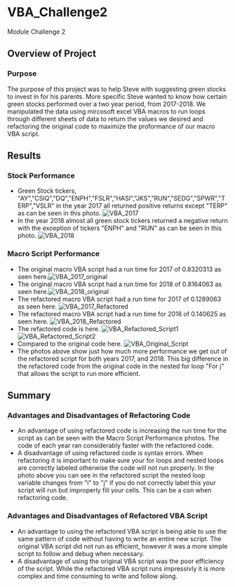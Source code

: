 # VBA_Challenge2
Module Challenge 2
## Overview of Project
### Purpose
The purpose of this project was to help Steve with suggesting green stocks to invest in for his parents. More specific Steve wanted to know how certain green stocks performed over a two year period, from 2017-2018. We manipulated the data using mircosoft excel VBA macros to run loops through different sheets of data to return the values we desired and refactoring the original code to maximize the proformance of our macro VBA script.
## Results
### Stock Performance
* Green Stock tickers, "AY","CSIQ","DQ","ENPH","FSLR","HASI","JKS","RUN","SEDG","SPWR","TERP","VSLR" in the year 2017 all returned positive returns except "TERP" as can be seen in this photo. ![VBA_2017](https://user-images.githubusercontent.com/93004710/148656012-c1b17ef2-912b-48b3-802b-fc96c70c5981.png)
* In the year 2018 almost all green stock tickers returned a negative return with the exception of tickers "ENPH" and "RUN" as can be seen in this photo. ![VBA_2018](https://user-images.githubusercontent.com/93004710/148656074-2676a946-f711-42f5-8795-05888421a8d7.png)
### Macro Script Performance
* The original macro VBA script had a run time for 2017 of 0.8320313 as seen here.![VBA_2017_original](https://user-images.githubusercontent.com/93004710/148656243-4d9061e1-09be-47f5-8900-8a09013f655b.png)
* The original macro VBA script had a run time for 2018 of 0.8164063 as seen here.![VBA_2018_original](https://user-images.githubusercontent.com/93004710/148656320-f891df15-d906-4152-a161-df6b6bbdadc4.png)
* The refactored macro VBA script had a run time for 2017 of 0.1289063 as seen here. ![VBA_2017_Refactored](https://user-images.githubusercontent.com/93004710/148656362-773af2c9-2f38-45aa-aac9-51a6f06ce40b.png)
* The refactored macro VBA script had a run time for 2018 of 0.140625 as seen here. ![VBA_2018_Refactored](https://user-images.githubusercontent.com/93004710/148656414-2bfdb0e1-1e35-47d0-87aa-81c3b63e126e.png)
* The refactored code is here. ![VBA_Refactored_Script1](https://user-images.githubusercontent.com/93004710/148656817-2860aba3-f3a5-467d-8820-d43a644aba13.png)![VBA_Refactored_Script2](https://user-images.githubusercontent.com/93004710/148656826-4a35573e-3f9a-41ff-84ea-bd705ceef9de.png)
* Compared to the original code here. ![VBA_Original_Script](https://user-images.githubusercontent.com/93004710/148656897-c297abb6-6b43-4684-9703-498626248740.png)
* The photos above show just how much more performance we get out of the refactored script for both years 2017, and 2018. This big difference in the refactored code from the original code in the nested for loop "For j" that allows the script to run more efficient.
## Summary
### Advantages and Disadvantages of Refactoring Code
* An advantage of using refactored code is increasing the run time for the script as can be seen with the Macro Script Performance photos. The code of each year ran considerably faster with the refactored code.
* A disadvantage of using refactored code is syntax errors. When refactoring it is important to make sure your for loops and nested loops are correctly labeled otherwise the code will not run properly. In the photo above you can see in the refactored script the nested loop variable changes from "i" to "j" if you do not correctly label this your script will run but improperly fill your cells. This can be a con when refactoring code.
### Advantages and Disadvantages of Refactored VBA Script
* An advantage to using the refactored VBA script is being able to use the same pattern of code without having to write an entire new script. The original VBA script did not run as efficient, however it was a more simple script to follow and debug when necessary.
* A disadvantage of using the original VBA script was the poor efficiency of the script. While the refactored VBA script runs impressivly it is more complex and time consuming to write and follow along.


 
